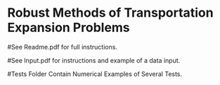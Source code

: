 # Robust Methods of Transportation Expansion Problems

#See Readme.pdf for full instructions.

#See Input.pdf for instructions and example of a data input.

#Tests Folder Contain Numerical Examples of Several Tests.

